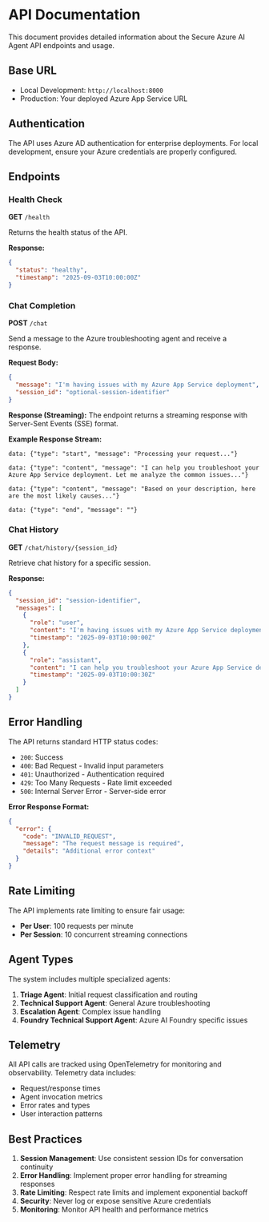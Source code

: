 # API Documentation

This document provides detailed information about the Secure Azure AI Agent API endpoints and usage.

## Base URL

- Local Development: `http://localhost:8000`
- Production: Your deployed Azure App Service URL

## Authentication

The API uses Azure AD authentication for enterprise deployments. For local development, ensure your Azure credentials are properly configured.

## Endpoints

### Health Check

**GET** `/health`

Returns the health status of the API.

**Response:**
```json
{
  "status": "healthy",
  "timestamp": "2025-09-03T10:00:00Z"
}
```

### Chat Completion

**POST** `/chat`

Send a message to the Azure troubleshooting agent and receive a response.

**Request Body:**
```json
{
  "message": "I'm having issues with my Azure App Service deployment",
  "session_id": "optional-session-identifier"
}
```

**Response (Streaming):**
The endpoint returns a streaming response with Server-Sent Events (SSE) format.

**Example Response Stream:**
```
data: {"type": "start", "message": "Processing your request..."}

data: {"type": "content", "message": "I can help you troubleshoot your Azure App Service deployment. Let me analyze the common issues..."}

data: {"type": "content", "message": "Based on your description, here are the most likely causes..."}

data: {"type": "end", "message": ""}
```

### Chat History

**GET** `/chat/history/{session_id}`

Retrieve chat history for a specific session.

**Response:**
```json
{
  "session_id": "session-identifier",
  "messages": [
    {
      "role": "user",
      "content": "I'm having issues with my Azure App Service deployment",
      "timestamp": "2025-09-03T10:00:00Z"
    },
    {
      "role": "assistant", 
      "content": "I can help you troubleshoot your Azure App Service deployment...",
      "timestamp": "2025-09-03T10:00:30Z"
    }
  ]
}
```

## Error Handling

The API returns standard HTTP status codes:

- `200`: Success
- `400`: Bad Request - Invalid input parameters
- `401`: Unauthorized - Authentication required
- `429`: Too Many Requests - Rate limit exceeded
- `500`: Internal Server Error - Server-side error

**Error Response Format:**
```json
{
  "error": {
    "code": "INVALID_REQUEST",
    "message": "The request message is required",
    "details": "Additional error context"
  }
}
```

## Rate Limiting

The API implements rate limiting to ensure fair usage:

- **Per User**: 100 requests per minute
- **Per Session**: 10 concurrent streaming connections

## Agent Types

The system includes multiple specialized agents:

1. **Triage Agent**: Initial request classification and routing
2. **Technical Support Agent**: General Azure troubleshooting
3. **Escalation Agent**: Complex issue handling
4. **Foundry Technical Support Agent**: Azure AI Foundry specific issues

## Telemetry

All API calls are tracked using OpenTelemetry for monitoring and observability. Telemetry data includes:

- Request/response times
- Agent invocation metrics
- Error rates and types
- User interaction patterns

## Best Practices

1. **Session Management**: Use consistent session IDs for conversation continuity
2. **Error Handling**: Implement proper error handling for streaming responses
3. **Rate Limiting**: Respect rate limits and implement exponential backoff
4. **Security**: Never log or expose sensitive Azure credentials
5. **Monitoring**: Monitor API health and performance metrics
